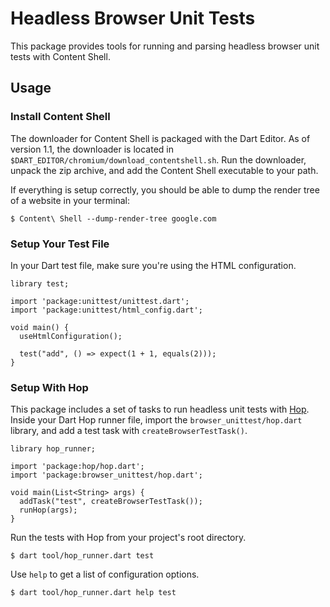 # Headless Browser Unit Tests
This package provides tools for running and parsing headless browser unit tests with Content Shell.

## Usage

### Install Content Shell
The downloader for Content Shell is packaged with the Dart Editor. As of version 1.1, the downloader is located in `$DART_EDITOR/chromium/download_contentshell.sh`. Run the downloader, unpack the zip archive, and add the Content Shell executable to your path.

If everything is setup correctly, you should be able to dump the render tree of a website in your terminal:

```
$ Content\ Shell --dump-render-tree google.com
```

### Setup Your Test File
In your Dart test file, make sure you're using the HTML configuration.

```
library test;

import 'package:unittest/unittest.dart';
import 'package:unittest/html_config.dart';

void main() {
  useHtmlConfiguration();
  
  test("add", () => expect(1 + 1, equals(2)));
}
```

### Setup With Hop
This package includes a set of tasks to run headless unit tests with [Hop](https://github.com/dart-lang/hop). Inside your Dart Hop runner file, import the `browser_unittest/hop.dart` library, and add a test task with `createBrowserTestTask()`.

```
library hop_runner;

import 'package:hop/hop.dart';
import 'package:browser_unittest/hop.dart';

void main(List<String> args) {
  addTask("test", createBrowserTestTask());
  runHop(args);
}
```

Run the tests with Hop from your project's root directory.

```
$ dart tool/hop_runner.dart test
```

Use `help` to get a list of configuration options.

```
$ dart tool/hop_runner.dart help test
```